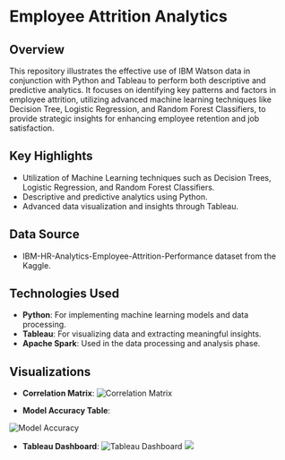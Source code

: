# Employee Attrition Analytics

## Overview
This repository illustrates the effective use of IBM Watson data in conjunction with Python and Tableau to perform both descriptive and predictive analytics. It focuses on identifying key patterns and factors in employee attrition, utilizing advanced machine learning techniques like Decision Tree, Logistic Regression, and Random Forest Classifiers, to provide strategic insights for enhancing employee retention and job satisfaction.

## Key Highlights
- Utilization of Machine Learning techniques such as Decision Trees, Logistic Regression, and Random Forest Classifiers.
- Descriptive and predictive analytics using Python.
- Advanced data visualization and insights through Tableau.

## Data Source
- IBM-HR-Analytics-Employee-Attrition-Performance dataset from the Kaggle.

## Technologies Used
- **Python**: For implementing machine learning models and data processing.
- **Tableau**: For visualizing data and extracting meaningful insights.
- **Apache Spark**: Used in the data processing and analysis phase.

## Visualizations
- **Correlation Matrix**: 
![Correlation Matrix](https://raw.githubusercontent.com/Aamir-Hullur/Employee-Attrition-Prediction/main/img/Correlation_Matrix.png)

- **Model Accuracy Table**:

![Model Accuracy](https://raw.githubusercontent.com/Aamir-Hullur/Employee-Attrition-Prediction/main/img/Model%20Accuracy.png)

- **Tableau Dashboard**: 
![Tableau Dashboard](https://raw.githubusercontent.com/Aamir-Hullur/Employee-Attrition-Prediction/main/img/Tableau_dashboard.png)
![](https://raw.githubusercontent.com/Aamir-Hullur/Employee-Attrition-Prediction/main/img/Tableau_dashboard2.png)

